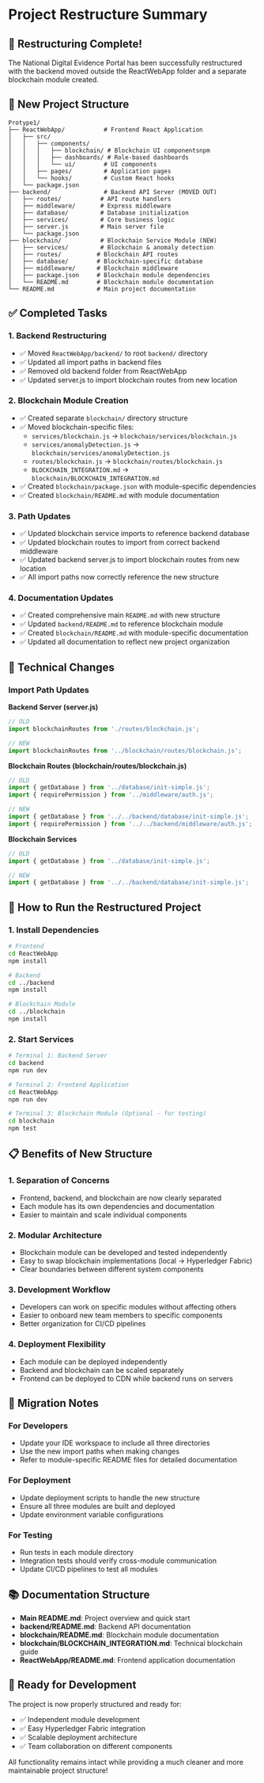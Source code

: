 # Project Restructure Summary

## 🎯 **Restructuring Complete!**

The National Digital Evidence Portal has been successfully restructured with the backend moved outside the ReactWebApp folder and a separate blockchain module created.

## 📁 **New Project Structure**

```
Protype1/
├── ReactWebApp/           # Frontend React Application
│   ├── src/
│   │   ├── components/
│   │   │   ├── blockchain/ # Blockchain UI componentsnpm
│   │   │   ├── dashboards/ # Role-based dashboards
│   │   │   └── ui/        # UI components
│   │   ├── pages/         # Application pages
│   │   └── hooks/         # Custom React hooks
│   └── package.json
├── backend/               # Backend API Server (MOVED OUT)
│   ├── routes/           # API route handlers
│   ├── middleware/       # Express middleware
│   ├── database/         # Database initialization
│   ├── services/         # Core business logic
│   ├── server.js         # Main server file
│   └── package.json
├── blockchain/           # Blockchain Service Module (NEW)
│   ├── services/         # Blockchain & anomaly detection
│   ├── routes/          # Blockchain API routes
│   ├── database/        # Blockchain-specific database
│   ├── middleware/      # Blockchain middleware
│   ├── package.json     # Blockchain module dependencies
│   └── README.md        # Blockchain module documentation
└── README.md            # Main project documentation
```

## ✅ **Completed Tasks**

### 1. Backend Restructuring
- ✅ Moved `ReactWebApp/backend/` to root `backend/` directory
- ✅ Updated all import paths in backend files
- ✅ Removed old backend folder from ReactWebApp
- ✅ Updated server.js to import blockchain routes from new location

### 2. Blockchain Module Creation
- ✅ Created separate `blockchain/` directory structure
- ✅ Moved blockchain-specific files:
  - `services/blockchain.js` → `blockchain/services/blockchain.js`
  - `services/anomalyDetection.js` → `blockchain/services/anomalyDetection.js`
  - `routes/blockchain.js` → `blockchain/routes/blockchain.js`
  - `BLOCKCHAIN_INTEGRATION.md` → `blockchain/BLOCKCHAIN_INTEGRATION.md`
- ✅ Created `blockchain/package.json` with module-specific dependencies
- ✅ Created `blockchain/README.md` with module documentation

### 3. Path Updates
- ✅ Updated blockchain service imports to reference backend database
- ✅ Updated blockchain routes to import from correct backend middleware
- ✅ Updated backend server.js to import blockchain routes from new location
- ✅ All import paths now correctly reference the new structure

### 4. Documentation Updates
- ✅ Created comprehensive main `README.md` with new structure
- ✅ Updated `backend/README.md` to reference blockchain module
- ✅ Created `blockchain/README.md` with module-specific documentation
- ✅ Updated all documentation to reflect new project organization

## 🔧 **Technical Changes**

### Import Path Updates

**Backend Server (server.js)**
```javascript
// OLD
import blockchainRoutes from './routes/blockchain.js';

// NEW
import blockchainRoutes from '../blockchain/routes/blockchain.js';
```

**Blockchain Routes (blockchain/routes/blockchain.js)**
```javascript
// OLD
import { getDatabase } from '../database/init-simple.js';
import { requirePermission } from '../middleware/auth.js';

// NEW
import { getDatabase } from '../../backend/database/init-simple.js';
import { requirePermission } from '../../backend/middleware/auth.js';
```

**Blockchain Services**
```javascript
// OLD
import { getDatabase } from '../database/init-simple.js';

// NEW
import { getDatabase } from '../../backend/database/init-simple.js';
```

## 🚀 **How to Run the Restructured Project**

### 1. Install Dependencies
```bash
# Frontend
cd ReactWebApp
npm install

# Backend
cd ../backend
npm install

# Blockchain Module
cd ../blockchain
npm install
```

### 2. Start Services
```bash
# Terminal 1: Backend Server
cd backend
npm run dev

# Terminal 2: Frontend Application
cd ReactWebApp
npm run dev

# Terminal 3: Blockchain Module (Optional - for testing)
cd blockchain
npm test
```

## 📋 **Benefits of New Structure**

### 1. **Separation of Concerns**
- Frontend, backend, and blockchain are now clearly separated
- Each module has its own dependencies and documentation
- Easier to maintain and scale individual components

### 2. **Modular Architecture**
- Blockchain module can be developed and tested independently
- Easy to swap blockchain implementations (local → Hyperledger Fabric)
- Clear boundaries between different system components

### 3. **Development Workflow**
- Developers can work on specific modules without affecting others
- Easier to onboard new team members to specific components
- Better organization for CI/CD pipelines

### 4. **Deployment Flexibility**
- Each module can be deployed independently
- Backend and blockchain can be scaled separately
- Frontend can be deployed to CDN while backend runs on servers

## 🔄 **Migration Notes**

### For Developers
- Update your IDE workspace to include all three directories
- Use the new import paths when making changes
- Refer to module-specific README files for detailed documentation

### For Deployment
- Update deployment scripts to handle the new structure
- Ensure all three modules are built and deployed
- Update environment variable configurations

### For Testing
- Run tests in each module directory
- Integration tests should verify cross-module communication
- Update CI/CD pipelines to test all modules

## 📚 **Documentation Structure**

- **Main README.md**: Project overview and quick start
- **backend/README.md**: Backend API documentation
- **blockchain/README.md**: Blockchain module documentation
- **blockchain/BLOCKCHAIN_INTEGRATION.md**: Technical blockchain guide
- **ReactWebApp/README.md**: Frontend application documentation

## 🎉 **Ready for Development**

The project is now properly structured and ready for:
- ✅ Independent module development
- ✅ Easy Hyperledger Fabric integration
- ✅ Scalable deployment architecture
- ✅ Team collaboration on different components

All functionality remains intact while providing a much cleaner and more maintainable project structure!
